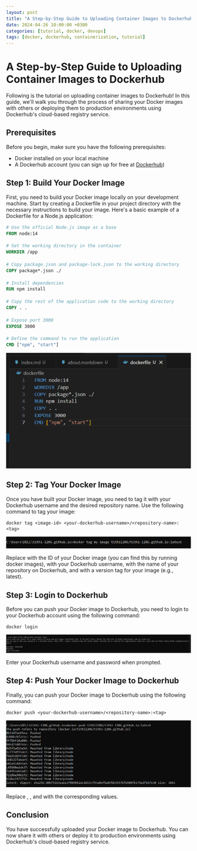 ```yaml
---
layout: post
title: "A Step-by-Step Guide to Uploading Container Images to Dockerhub"
date: 2024-04-26 10:00:00 +0300
categories: [tutorial, docker, devops]
tags: [docker, dockerhub, containerization, tutorial]
---
```


# A Step-by-Step Guide to Uploading Container Images to Dockerhub

Following is the tutorial on uploading container images to Dockerhub! In this guide, we'll walk you through the process of sharing your Docker images with others or deploying them to production environments using Dockerhub's cloud-based registry service.

## Prerequisites

Before you begin, make sure you have the following prerequisites:

- Docker installed on your local machine
- A Dockerhub account (you can sign up for free at [Dockerhub](https://hub.docker.com/))

## Step 1: Build Your Docker Image

First, you need to build your Docker image locally on your development machine. Start by creating a Dockerfile in your project directory with the necessary instructions to build your image. Here's a basic example of a Dockerfile for a Node.js application:

```dockerfile
# Use the official Node.js image as a base
FROM node:14

# Set the working directory in the container
WORKDIR /app

# Copy package.json and package-lock.json to the working directory
COPY package*.json ./

# Install dependencies
RUN npm install

# Copy the rest of the application code to the working directory
COPY . .

# Expose port 3000
EXPOSE 3000

# Define the command to run the application
CMD ["npm", "start"]
```

![Alt text](image1.png)


## Step 2: Tag Your Docker Image

Once you have built your Docker image, you need to tag it with your Dockerhub username and the desired repository name. Use the following command to tag your image:

```
docker tag <image-id> <your-dockerhub-username>/<repository-name>:<tag>
```

![Alt text](image2.png)


Replace <image-id> with the ID of your Docker image (you can find this by running docker images), <your-dockerhub-username> with your Dockerhub username, <repository-name> with the name of your repository on Dockerhub, and <tag> with a version tag for your image (e.g., latest).

## Step 3: Login to Dockerhub

Before you can push your Docker image to Dockerhub, you need to login to your Dockerhub account using the following command:

```
docker login
```

![Alt text](image3.png)


Enter your Dockerhub username and password when prompted.

## Step 4: Push Your Docker Image to Dockerhub

Finally, you can push your Docker image to Dockerhub using the following command:

```
docker push <your-dockerhub-username>/<repository-name>:<tag>
```

![Alt text](image4.png)


Replace <your-dockerhub-username>, <repository-name>, and <tag> with the corresponding values.

## Conclusion

You have successfully uploaded your Docker image to Dockerhub. You can now share it with others or deploy it to production environments using Dockerhub's cloud-based registry service.
